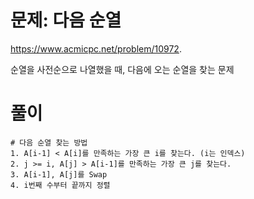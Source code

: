 # 문제: 다음 순열
https://www.acmicpc.net/problem/10972. 


순열을 사전순으로 나열했을 때, 다음에 오는 순열을 찾는 문제  

# 풀이
```
# 다음 순열 찾는 방법
1. A[i-1] < A[i]를 만족하는 가장 큰 i를 찾는다. (i는 인덱스)
2. j >= i, A[j] > A[i-1]를 만족하는 가장 큰 j를 찾는다.
3. A[i-1], A[j]를 Swap
4. i번째 수부터 끝까지 정렬
```
``` python

```
